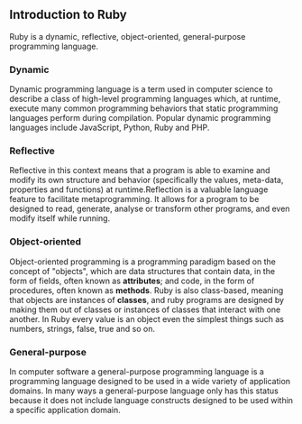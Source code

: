 ## Introduction to Ruby

Ruby is a dynamic, reflective, object-oriented, general-purpose programming language.

### Dynamic
Dynamic programming language is a term used in computer science to describe a class of high-level programming languages which, at runtime, execute many common programming behaviors that static programming languages perform during compilation. Popular dynamic programming languages include JavaScript, Python, Ruby and PHP.

### Reflective
Reflective in this context means that a program is able to examine and modify its own structure and behavior (specifically the values, meta-data, properties and functions) at runtime.Reflection is a valuable language feature to facilitate metaprogramming.  It allows for a program to be designed to read, generate, analyse or transform other programs, and even modify itself while running.

### Object-oriented
Object-oriented programming is a programming paradigm based on the concept of "objects", which are data structures that contain data, in the form of fields, often known as **attributes**; and code, in the form of procedures, often known as **methods**. Ruby is also class-based, meaning that objects are instances of **classes**, and ruby programs are designed by making them out of classes or instances of classes that interact with one another. In Ruby every value is an object even the simplest things such as numbers, strings, false, true and so on.

### General-purpose
In computer software a general-purpose programming language is a programming language designed to be used in a wide variety of application domains. In many ways a general-purpose language only has this status because it does not include language constructs designed to be used within a specific application domain.